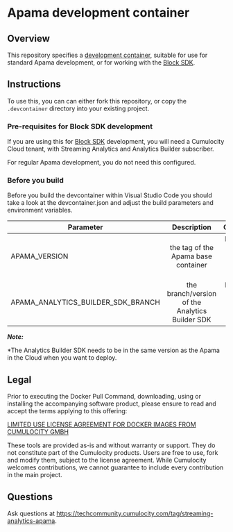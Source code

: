 # Apama development container

## Overview

This repository specifies a [development container](https://containers.dev/overview), suitable for use for standard Apama development, or for working with the [Block SDK](https://github.com/Cumulocity-IoT/apama-analytics-builder-block-sdk).

## Instructions

To use this, you can can either fork this repository, or copy the `.devcontainer` directory into your existing project.

### Pre-requisites for Block SDK development

If you are using this for [Block SDK](https://github.com/Cumulocity-IoT/apama-analytics-builder-block-sdk) development, you will need a Cumulocity Cloud tenant, with Streaming Analytics and Analytics Builder subscriber. 

For regular Apama development, you do not need this configured.

### Before you build
Before you build the devcontainer within Visual Studio Code you should take a look at the devcontainer.json and adjust the build parameters and environment variables.

| Parameter                             | Description                                               | Comments                                      |
| -------------                         |:-------------:                                            | -----:                                        |
| APAMA_VERSION                         | the tag of the Apama base container                       | Please see docker hub for available versions  |
| APAMA_ANALYTICS_BUILDER_SDK_BRANCH    | the branch/version of the Analytics Builder SDK           | Please see [Github](https://github.com/Cumulocity-IoT/apama-analytics-builder-block-sdk) for the available branches  |

__*Note:*__

*The Analytics Builder SDK needs to be in the same version as the Apama in the Cloud when you want to deploy. 

## Legal 
Prior to executing the Docker Pull Command, downloading, using or installing the accompanying software product, please ensure to read and accept the terms applying to this offering:

[LIMITED USE LICENSE AGREEMENT FOR DOCKER IMAGES FROM CUMULOCITY GMBH](https://cumulocity.com/docs/legal-notices/limited-use-license-for-docker/)

These tools are provided as-is and without warranty or support. They do not constitute part of the Cumulocity products. Users are free to use, fork and modify them, subject to the license agreement. While Cumulocity welcomes contributions, we cannot guarantee to include every contribution in the main project.

## Questions
Ask questions at https://techcommunity.cumulocity.com/tag/streaming-analytics-apama.
